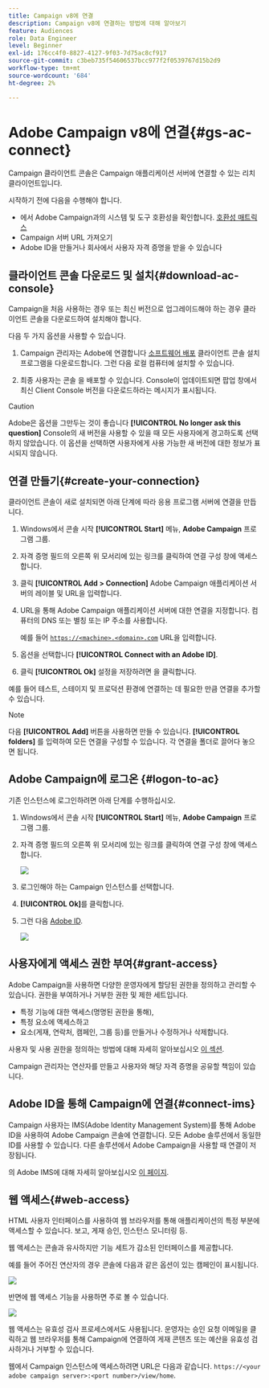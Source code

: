 ```yaml
---
title: Campaign v8에 연결
description: Campaign v8에 연결하는 방법에 대해 알아보기
feature: Audiences
role: Data Engineer
level: Beginner
exl-id: 176cc4f0-8827-4127-9f03-7d75ac8cf917
source-git-commit: c3beb735f54606537bcc977f2f0539767d15b2d9
workflow-type: tm+mt
source-wordcount: '684'
ht-degree: 2%

---
```


# Adobe Campaign v8에 연결{#gs-ac-connect}

Campaign 클라이언트 콘솔은 Campaign 애플리케이션 서버에 연결할 수 있는 리치 클라이언트입니다.

시작하기 전에 다음을 수행해야 합니다.

* 에서 Adobe Campaign과의 시스템 및 도구 호환성을 확인합니다. [호환성 매트릭스](compatibility-matrix.md)
* Campaign 서버 URL 가져오기
* Adobe ID을 만들거나 회사에서 사용자 자격 증명을 받을 수 있습니다

## 클라이언트 콘솔 다운로드 및 설치{#download-ac-console}

Campaign을 처음 사용하는 경우 또는 최신 버전으로 업그레이드해야 하는 경우 클라이언트 콘솔을 다운로드하여 설치해야 합니다.

다음 두 가지 옵션을 사용할 수 있습니다.

1. Campaign 관리자는 Adobe에 연결합니다 [소프트웨어 배포](https://experience.adobe.com/#/downloads/content/software-distribution/ko/campaign.html) 클라이언트 콘솔 설치 프로그램을 다운로드합니다. 그런 다음 로컬 컴퓨터에 설치할 수 있습니다.

1. 최종 사용자는 콘솔 을 배포할 수 있습니다. Console이 업데이트되면 팝업 창에서 최신 Client Console 버전을 다운로드하라는 메시지가 표시됩니다.

>[!CAUTION]
>
>Adobe은 옵션을 그만두는 것이 좋습니다 **[!UICONTROL No longer ask this question]** Console의 새 버전을 사용할 수 있을 때 모든 사용자에게 경고하도록 선택하지 않았습니다.  이 옵션을 선택하면 사용자에게 사용 가능한 새 버전에 대한 정보가 표시되지 않습니다.

## 연결 만들기{#create-your-connection}

클라이언트 콘솔이 새로 설치되면 아래 단계에 따라 응용 프로그램 서버에 연결을 만듭니다.

1. Windows에서 콘솔 시작 **[!UICONTROL Start]** 메뉴, **Adobe Campaign** 프로그램 그룹.

1. 자격 증명 필드의 오른쪽 위 모서리에 있는 링크를 클릭하여 연결 구성 창에 액세스합니다.

1. 클릭 **[!UICONTROL Add > Connection]** Adobe Campaign 애플리케이션 서버의 레이블 및 URL을 입력합니다.

1. URL을 통해 Adobe Campaign 애플리케이션 서버에 대한 연결을 지정합니다. 컴퓨터의 DNS 또는 별칭 또는 IP 주소를 사용합니다.

   예를 들어 [`https://<machine>.<domain>.com`](https://myserver.adobe.com) URL을 입력합니다.

1. 옵션을 선택합니다 **[!UICONTROL Connect with an Adobe ID]**.

1. 클릭 **[!UICONTROL Ok]** 설정을 저장하려면 을 클릭합니다.

예를 들어 테스트, 스테이지 및 프로덕션 환경에 연결하는 데 필요한 만큼 연결을 추가할 수 있습니다.

>[!NOTE]
>
>다음 **[!UICONTROL Add]** 버튼을 사용하면 만들 수 있습니다. **[!UICONTROL folders]** 를 입력하여 모든 연결을 구성할 수 있습니다. 각 연결을 폴더로 끌어다 놓으면 됩니다.

## Adobe Campaign에 로그온 {#logon-to-ac}

기존 인스턴스에 로그인하려면 아래 단계를 수행하십시오.

1. Windows에서 콘솔 시작 **[!UICONTROL Start]** 메뉴, **Adobe Campaign** 프로그램 그룹.

1. 자격 증명 필드의 오른쪽 위 모서리에 있는 링크를 클릭하여 연결 구성 창에 액세스합니다.

   ![](assets/connectToCampaign.png)

1. 로그인해야 하는 Campaign 인스턴스를 선택합니다.

1. **[!UICONTROL Ok]**&#x200B;를 클릭합니다.

1. 그런 다음 [Adobe ID](#connect-ims).

   ![](assets/adobeID.png)

## 사용자에게 액세스 권한 부여{#grant-access}

Adobe Campaign을 사용하면 다양한 운영자에게 할당된 권한을 정의하고 관리할 수 있습니다. 권한을 부여하거나 거부한 권한 및 제한 세트입니다.

* 특정 기능에 대한 액세스(명명된 권한을 통해),
* 특정 요소에 액세스하고
* 요소(게재, 연락처, 캠페인, 그룹 등)를 만들거나 수정하거나 삭제합니다.

사용자 및 사용 권한을 정의하는 방법에 대해 자세히 알아보십시오 [이 섹션](permissions.md).

Campaign 관리자는 연산자를 만들고 사용자와 해당 자격 증명을 공유할 책임이 있습니다.

## Adobe ID을 통해 Campaign에 연결{#connect-ims}

Campaign 사용자는 IMS(Adobe Identity Management System)를 통해 Adobe ID을 사용하여 Adobe Campaign 콘솔에 연결합니다. 모든 Adobe 솔루션에서 동일한 ID를 사용할 수 있습니다. 다른 솔루션에서 Adobe Campaign을 사용할 때 연결이 저장됩니다.

의 Adobe IMS에 대해 자세히 알아보십시오 [이 페이지](https://helpx.adobe.com/enterprise/using/identity.html).

## 웹 액세스{#web-access}

HTML 사용자 인터페이스를 사용하여 웹 브라우저를 통해 애플리케이션의 특정 부분에 액세스할 수 있습니다. 보고, 게재 승인, 인스턴스 모니터링 등.

웹 액세스는 콘솔과 유사하지만 기능 세트가 감소된 인터페이스를 제공합니다.

예를 들어 주어진 연산자의 경우 콘솔에 다음과 같은 옵션이 있는 캠페인이 표시됩니다.

![](assets/campaign-from-console.png)

반면에 웹 액세스 기능을 사용하면 주로 볼 수 있습니다.

![](assets/campaign-from-web.png)

웹 액세스는 유효성 검사 프로세스에서도 사용됩니다. 운영자는 승인 요청 이메일을 클릭하고 웹 브라우저를 통해 Campaign에 연결하여 게재 콘텐츠 또는 예산을 유효성 검사하거나 거부할 수 있습니다.

웹에서 Campaign 인스턴스에 액세스하려면 URL은 다음과 같습니다.  `https://<your adobe campaign server>:<port number>/view/home`.
